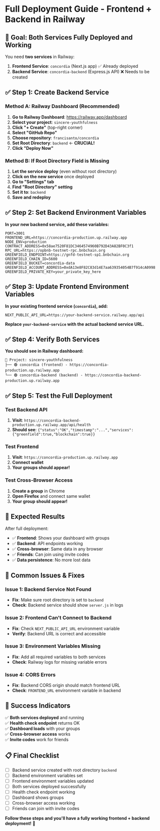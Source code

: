 # Full Deployment Guide - Frontend + Backend in Railway

## 🎯 **Goal: Both Services Fully Deployed and Working**

You need **two services** in Railway:
1. **Frontend Service**: `concordia` (Next.js app) ✅ Already deployed
2. **Backend Service**: `concordia-backend` (Express.js API) ❌ Needs to be created

## ✅ **Step 1: Create Backend Service**

### **Method A: Railway Dashboard (Recommended)**

1. **Go to Railway Dashboard**: https://railway.app/dashboard
2. **Select your project**: `sincere-youthfulness`
3. **Click "+ Create"** (top-right corner)
4. **Select "GitHub Repo"**
5. **Choose repository**: `francisanto/concordia`
6. **Set Root Directory**: `backend` ← **CRUCIAL!**
7. **Click "Deploy Now"**

### **Method B: If Root Directory Field is Missing**

1. **Let the service deploy** (even without root directory)
2. **Click on the new service** once deployed
3. **Go to "Settings" tab**
4. **Find "Root Directory" setting**
5. **Set it to**: `backend`
6. **Save and redeploy**

## ✅ **Step 2: Set Backend Environment Variables**

**In your new backend service, add these variables:**

```
PORT=3001
FRONTEND_URL=https://concordia-production.up.railway.app
NODE_ENV=production
CONTRACT_ADDRESS=0x58ae7520F81DC3464574960B792D43A82BF0C3f1
RPC_URL=https://opbnb-testnet-rpc.bnbchain.org
GREENFIELD_ENDPOINT=https://gnfd-testnet-sp1.bnbchain.org
GREENFIELD_CHAIN_ID=5600
GREENFIELD_BUCKET=concordia-data
GREENFIELD_ACCOUNT_ADDRESS=0xdA13e8F82C83d14E7aa639354054B7f914cA0998
GREENFIELD_PRIVATE_KEY=your_private_key_here
```

## ✅ **Step 3: Update Frontend Environment Variables**

**In your existing frontend service (`concordia`), add:**

```
NEXT_PUBLIC_API_URL=https://your-backend-service.railway.app/api
```

**Replace `your-backend-service` with the actual backend service URL.**

## ✅ **Step 4: Verify Both Services**

**You should see in Railway dashboard:**

```
📁 Project: sincere-youthfulness
├── 🟢 concordia (frontend) - https://concordia-production.up.railway.app
└── 🟢 concordia-backend (backend) - https://concordia-backend-production.up.railway.app
```

## ✅ **Step 5: Test the Full Deployment**

### **Test Backend API**
1. **Visit**: `https://concordia-backend-production.up.railway.app/api/health`
2. **Should see**: `{"status":"OK","timestamp":"...","services":{"greenfield":true,"blockchain":true}}`

### **Test Frontend**
1. **Visit**: `https://concordia-production.up.railway.app`
2. **Connect wallet**
3. **Your groups should appear!**

### **Test Cross-Browser Access**
1. **Create a group** in Chrome
2. **Open Firefox** and connect same wallet
3. **Your group should appear!**

## 🎯 **Expected Results**

After full deployment:
- ✅ **Frontend**: Shows your dashboard with groups
- ✅ **Backend**: API endpoints working
- ✅ **Cross-browser**: Same data in any browser
- ✅ **Friends**: Can join using invite codes
- ✅ **Data persistence**: No more lost data

## 🚨 **Common Issues & Fixes**

### **Issue 1: Backend Service Not Found**
- **Fix**: Make sure root directory is set to `backend`
- **Check**: Backend service should show `server.js` in logs

### **Issue 2: Frontend Can't Connect to Backend**
- **Fix**: Check `NEXT_PUBLIC_API_URL` environment variable
- **Verify**: Backend URL is correct and accessible

### **Issue 3: Environment Variables Missing**
- **Fix**: Add all required variables to both services
- **Check**: Railway logs for missing variable errors

### **Issue 4: CORS Errors**
- **Fix**: Backend CORS origin should match frontend URL
- **Check**: `FRONTEND_URL` environment variable in backend

## 🎉 **Success Indicators**

✅ **Both services deployed** and running  
✅ **Health check endpoint** returns OK  
✅ **Dashboard loads** with your groups  
✅ **Cross-browser access** works  
✅ **Invite codes** work for friends  

## 📋 **Final Checklist**

- [ ] Backend service created with root directory `backend`
- [ ] Backend environment variables set
- [ ] Frontend environment variables updated
- [ ] Both services deployed successfully
- [ ] Health check endpoint working
- [ ] Dashboard shows groups
- [ ] Cross-browser access working
- [ ] Friends can join with invite codes

**Follow these steps and you'll have a fully working frontend + backend deployment!** 🚀 